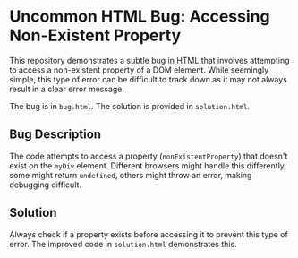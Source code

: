 # Uncommon HTML Bug: Accessing Non-Existent Property

This repository demonstrates a subtle bug in HTML that involves attempting to access a non-existent property of a DOM element. While seemingly simple, this type of error can be difficult to track down as it may not always result in a clear error message.

The bug is in `bug.html`.  The solution is provided in `solution.html`.

## Bug Description

The code attempts to access a property (`nonExistentProperty`) that doesn't exist on the `myDiv` element.  Different browsers might handle this differently, some might return `undefined`, others might throw an error, making debugging difficult.

## Solution

Always check if a property exists before accessing it to prevent this type of error.  The improved code in `solution.html` demonstrates this.